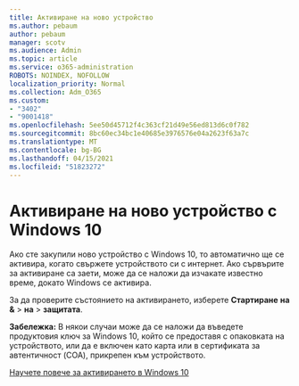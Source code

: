 ```yaml
---
title: Активиране на ново устройство
ms.author: pebaum
author: pebaum
manager: scotv
ms.audience: Admin
ms.topic: article
ms.service: o365-administration
ROBOTS: NOINDEX, NOFOLLOW
localization_priority: Normal
ms.collection: Adm_O365
ms.custom:
- "3402"
- "9001418"
ms.openlocfilehash: 5ee50d45712f4c363cf21d49e56ed813d6c0f782
ms.sourcegitcommit: 8bc60ec34bc1e40685e3976576e04a2623f63a7c
ms.translationtype: MT
ms.contentlocale: bg-BG
ms.lasthandoff: 04/15/2021
ms.locfileid: "51823272"
---
```

# <a name="activating-a-new-device-running-windows-10"></a>Активиране на ново устройство с Windows 10

Ако сте закупили ново устройство с Windows 10, то автоматично ще се активира, когато свържете устройството си с интернет. Ако сървърите за активиране са заети, може да се наложи да изчакате известно време, докато Windows се активира.

За да проверите състоянието на активирането, изберете **Стартиране** **на &**  >  **на**  >  **защитата**.

**Забележка:** В някои случаи може да се наложи да въведете продуктовия ключ за Windows 10, който се предоставя с опаковката на устройството, или да е включен като карта или в сертификата за автентичност (COA), прикрепен към устройството.

[Научете повече за активирането в Windows 10](https://support.microsoft.com/help/12440)